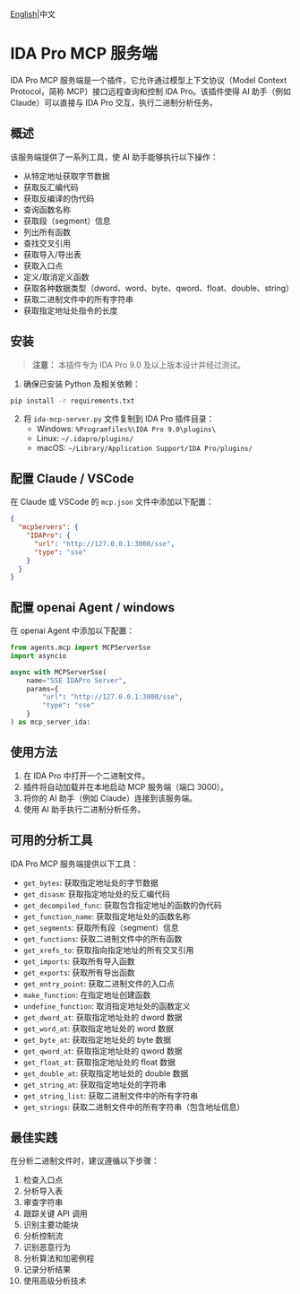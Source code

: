 [English](README.md)|中文

# IDA Pro MCP 服务端

IDA Pro MCP 服务端是一个插件，它允许通过模型上下文协议（Model Context Protocol，简称 MCP）接口远程查询和控制 IDA Pro。该插件使得 AI 助手（例如 Claude）可以直接与 IDA Pro 交互，执行二进制分析任务。

## 概述

该服务端提供了一系列工具，使 AI 助手能够执行以下操作：

- 从特定地址获取字节数据
- 获取反汇编代码
- 获取反编译的伪代码
- 查询函数名称
- 获取段（segment）信息
- 列出所有函数
- 查找交叉引用
- 获取导入/导出表
- 获取入口点
- 定义/取消定义函数
- 获取各种数据类型（dword、word、byte、qword、float、double、string）
- 获取二进制文件中的所有字符串
- 获取指定地址处指令的长度

## 安装

> **注意：** 本插件专为 IDA Pro 9.0 及以上版本设计并经过测试。

1. 确保已安装 Python 及相关依赖：

```bash
pip install -r requirements.txt
```

2. 将 `ida-mcp-server.py` 文件复制到 IDA Pro 插件目录：
   - Windows: `%Programfiles%\IDA Pro 9.0\plugins\`
   - Linux: `~/.idapro/plugins/`
   - macOS: `~/Library/Application Support/IDA Pro/plugins/`

## 配置 Claude / VSCode

在 Claude 或 VSCode 的 `mcp.json` 文件中添加以下配置：

```json
{
  "mcpServers": {
    "IDAPro": {
      "url": "http://127.0.0.1:3000/sse",
      "type": "sse"
    }
  }
}
```

## 配置 openai Agent / windows

在 openai Agent 中添加以下配置：

```python
from agents.mcp import MCPServerSse
import asyncio

async with MCPServerSse(
    name="SSE IDAPro Server",
    params={
        "url": "http://127.0.0.1:3000/sse",
        "type": "sse"
    }
) as mcp_server_ida:
```

## 使用方法

1. 在 IDA Pro 中打开一个二进制文件。
2. 插件将自动加载并在本地启动 MCP 服务端（端口 3000）。
3. 将你的 AI 助手（例如 Claude）连接到该服务端。
4. 使用 AI 助手执行二进制分析任务。

## 可用的分析工具

IDA Pro MCP 服务端提供以下工具：

- `get_bytes`: 获取指定地址处的字节数据
- `get_disasm`: 获取指定地址处的反汇编代码
- `get_decompiled_func`: 获取包含指定地址的函数的伪代码
- `get_function_name`: 获取指定地址处的函数名称
- `get_segments`: 获取所有段（segment）信息
- `get_functions`: 获取二进制文件中的所有函数
- `get_xrefs_to`: 获取指向指定地址的所有交叉引用
- `get_imports`: 获取所有导入函数
- `get_exports`: 获取所有导出函数
- `get_entry_point`: 获取二进制文件的入口点
- `make_function`: 在指定地址创建函数
- `undefine_function`: 取消指定地址处的函数定义
- `get_dword_at`: 获取指定地址处的 dword 数据
- `get_word_at`: 获取指定地址处的 word 数据
- `get_byte_at`: 获取指定地址处的 byte 数据
- `get_qword_at`: 获取指定地址处的 qword 数据
- `get_float_at`: 获取指定地址处的 float 数据
- `get_double_at`: 获取指定地址处的 double 数据
- `get_string_at`: 获取指定地址处的字符串
- `get_string_list`: 获取二进制文件中的所有字符串
- `get_strings`: 获取二进制文件中的所有字符串（包含地址信息）

## 最佳实践

在分析二进制文件时，建议遵循以下步骤：

1. 检查入口点
2. 分析导入表
3. 审查字符串
4. 跟踪关键 API 调用
5. 识别主要功能块
6. 分析控制流
7. 识别恶意行为
8. 分析算法和加密例程
9. 记录分析结果
10. 使用高级分析技术
